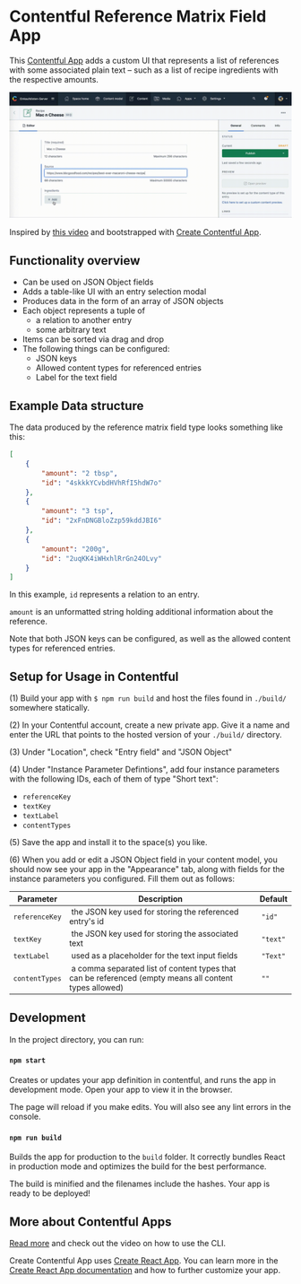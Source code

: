 # Contentful Reference Matrix Field App

This [Contentful App](https://www.contentful.com/developers/docs/extensibility/app-framework/) adds a custom UI that represents a list of references with some associated plain text – such as a list of recipe ingredients with the respective amounts.

![](./assets/contentful-ingredients-field-demo.gif)

Inspired by [this video](https://www.youtube.com/watch?v=OtmV3TPTbRs) and bootstrapped with [Create Contentful App](https://github.com/contentful/create-contentful-app).

## Functionality overview

* Can be used on JSON Object fields
* Adds a table-like UI with an entry selection modal
* Produces data in the form of an array of JSON objects
* Each object represents a tuple of
    * a relation to another entry
    * some arbitrary text
* Items can be sorted via drag and drop
* The following things can be configured:
    * JSON keys
    * Allowed content types for referenced entries
    * Label for the text field

## Example Data structure

The data produced by the reference matrix field type looks something like this:

```json
[
    {
        "amount": "2 tbsp",
        "id": "4skkkYCvbdHVhRfI5hdW7o"
    },
    {
        "amount": "3 tsp",
        "id": "2xFnDNGBloZzp59kddJBI6"
    },
    {
        "amount": "200g",
        "id": "2uqKK4iWHxhlRrGn24OLvy"
    }
]
```

In this example, `id` represents a relation to an entry.

`amount` is an unformatted string holding additional information about the reference.

Note that both JSON keys can be configured, as well as the allowed content types for referenced entries.

## Setup for Usage in Contentful

(1) Build your app with `$ npm run build` and host the files found in `./build/` somewhere statically.

(2) In your Contentful account, create a new private app. Give it a name and enter the URL that points to the hosted version of your `./build/` directory.

(3) Under "Location", check "Entry field" and "JSON Object"

(4) Under "Instance Parameter Defintions", add four instance parameters with the following IDs, each of them of type "Short text":

  - `referenceKey`
  - `textKey`
  - `textLabel`
  - `contentTypes`

(5) Save the app and install it to the space(s) you like.

(6) When you add or edit a JSON Object field in your content model, you should now see your app in the "Appearance" tab, along with fields for the instance parameters you configured. Fill them out as follows:

| Parameter | Description | Default |
|-----------|-------------|---------|
| `referenceKey`| the JSON key used for storing the referenced entry's id | `"id"` |
| `textKey`| the JSON key used for storing the associated text | `"text"` |
| `textLabel`| used as a placeholder for the text input fields | `"Text"` |
| `contentTypes`| a comma separated list of content types that can be referenced (empty means all content types allowed) | `""` |


## Development

In the project directory, you can run:

#### `npm start`

Creates or updates your app definition in contentful, and runs the app in development mode.
Open your app to view it in the browser.

The page will reload if you make edits.
You will also see any lint errors in the console.

#### `npm run build`

Builds the app for production to the `build` folder.
It correctly bundles React in production mode and optimizes the build for the best performance.

The build is minified and the filenames include the hashes.
Your app is ready to be deployed!

## More about Contentful Apps

[Read more](https://www.contentful.com/developers/docs/extensibility/app-framework/create-contentful-app/) and check out the video on how to use the CLI.

Create Contentful App uses [Create React App](https://create-react-app.dev/). You can learn more in the [Create React App documentation](https://facebook.github.io/create-react-app/docs/getting-started) and how to further customize your app.
